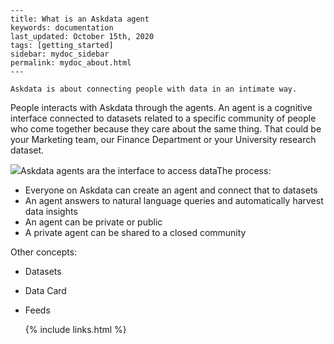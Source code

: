 
    ---
    title: What is an Askdata agent
    keywords: documentation
    last_updated: October 15th, 2020
    tags: [getting_started]
    sidebar: mydoc_sidebar
    permalink: mydoc_about.html
    ---

    Askdata is about connecting people with data in an intimate way. 

People interacts with Askdata through the agents. An agent is a cognitive interface connected to datasets related to a specific community of people who come together because they care about the same thing. That could be your Marketing team, our Finance Department or your University research dataset.

![](https://uploads-ssl.webflow.com/5dff758010bfa7356f98e395/5ef1c4f92e3d245f6c71aa74_Slide%203%402x.png)Askdata agents ara the interface to access dataThe process:


* Everyone on Askdata can create an agent and connect that to datasets
* An agent answers to natural language queries and automatically harvest data insights
* An agent can be private or public
* A private agent can be shared to a closed community

Other concepts:

- Datasets  
- Data Card  
- Feeds  
  




    {% include links.html %}

    